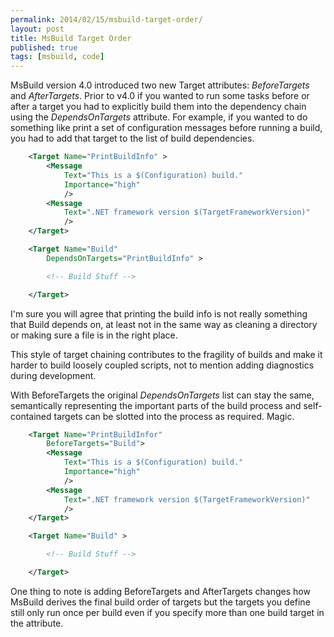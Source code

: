 ```yaml
---
permalink: 2014/02/15/msbuild-target-order/
layout: post
title: MsBuild Target Order
published: true
tags: [msbuild, code]
---
```


MsBuild version 4.0 introduced two new Target attributes: _BeforeTargets_
and _AfterTargets_. Prior to v4.0 if you wanted to run some tasks before or
after a target you had to explicitly build them into the dependency chain
using the _DependsOnTargets_ attribute. For example, if you wanted to do
something like print a set of configuration messages before running a build,
you had to add that target to the list of build dependencies.

```xml
    <Target Name="PrintBuildInfo" >
    	<Message
    		Text="This is a $(Configuration) build."
    		Importance="high"
    		/>
    	<Message
    		Text=".NET framework version $(TargetFrameworkVersion)"
    		/>
    </Target>

    <Target Name="Build"
    	DependsOnTargets="PrintBuildInfo" >

    	<!-- Build Stuff -->

    </Target>
```

I'm sure you will agree that printing the build info is not really something
that Build depends on, at least not in the same way as cleaning a directory or
making sure a file is in the right place.

This style of target chaining contributes to the fragility of builds and
make it harder to build loosely coupled scripts, not to mention adding diagnostics
during development.

With BeforeTargets the original _DependsOnTargets_ list can stay the same,
semantically representing the important parts of the build process and self-contained
targets can be slotted into the process as required. Magic.

```xml
    <Target Name="PrintBuildInfor"
    	BeforeTargets="Build">
    	<Message
    		Text="This is a $(Configuration) build."
    		Importance="high"
    		/>
    	<Message
    		Text=".NET framework version $(TargetFrameworkVersion)"
    		/>
    </Target>

    <Target Name="Build" >

    	<!-- Build Stuff -->

    </Target>
```

One thing to note is adding BeforeTargets and AfterTargets changes how MsBuild
derives the final build order of targets but the targets you define still
only run once per build even if you specify more than one build target in
the attribute.
